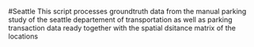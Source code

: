 #Seattle
This script processes groundtruth data from the manual parking study of the seattle departement of transportation as well as parking transaction data ready together with the spatial dsitance matrix of the locations
